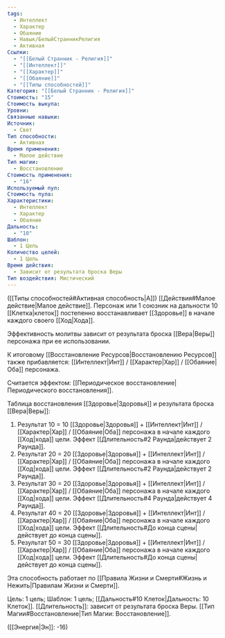 ```yaml
---
tags:
  - Интеллект
  - Характер
  - Обаяние
  - Навык/БелыйСтранникРелигия
  - Активная
Ссылки:
  - "[[Белый Странник - Религия]]"
  - "[[Интеллект]]"
  - "[[Характер]]"
  - "[[Обаяние]]"
  - "[[Типы способностей]]"
Категория: "[[Белый Странник - Религия]]"
Стоимость: "15"
Стоимость выкупа: 
Уровни: 
Связанные навыки: 
Источник:
  - Свет
Тип способности:
  - Активная
Время применения:
  - Малое действие
Тип магии:
  - Восстановление
Стоимость применения:
  - "16"
Используемый пул: 
Стоимость пула: 
Характеристики:
  - Интеллект
  - Характер
  - Обаяние
Дальность:
  - "10"
Шаблон:
  - 1 Цель
Количество целей:
  - 1 Цель
Время действия:
  - Зависит от результата броска Веры
Тип воздействия: Мистический
---
```

([[Типы способностей#Активная способность|А]]) [[Действия#Малое действие|Малое действие]]. Персонаж или 1 союзник на дальности 10 [[Клетка|клеток]] постепенно восстанавливает [[Здоровье]] в начале каждого своего [[Ход|Хода]]. 

Эффективность молитвы зависит от результата броска [[Вера|Веры]] персонажа при ее использовании. 

К итоговому [[Восстановление Ресурсов|Восстановлению Ресурсов]] также прибавляется: [[Интеллект|Инт]] / [[Характер|Хар]] / [[Обаяние|Оба]] персонажа. 

Считается эффектом: [[Периодическое восстановление|Периодического восстановления]].

Таблица восстановления [[Здоровье|Здоровья]] и результата броска [[Вера|Веры]]:

1. Результат 10 = 10 [[Здоровье|Здоровья]] + [[Интеллект|Инт]] / [[Характер|Хар]] / [[Обаяние|Оба]] персонажа в начале каждого [[Ход|хода]] цели. Эффект [[Длительность#2 Раунда|действует 2 Раунда]].
2. Результат 20 = 20 [[Здоровье|Здоровья]] + [[Интеллект|Инт]] / [[Характер|Хар]] / [[Обаяние|Оба]] персонажа в начале каждого [[Ход|хода]] цели. Эффект [[Длительность#2 Раунда|действует 2 Раунда]].
3. Результат 30 = 20 [[Здоровье|Здоровья]] + [[Интеллект|Инт]] / [[Характер|Хар]] / [[Обаяние|Оба]] персонажа в начале каждого [[Ход|хода]] цели. Эффект [[Длительность#4 Раунда|действует 4 Раунда]].
4. Результат 40 = 20 [[Здоровье|Здоровья]] + [[Интеллект|Инт]] / [[Характер|Хар]] / [[Обаяние|Оба]] персонажа в начале каждого [[Ход|хода]] цели. Эффект [[Длительность#До конца сцены|действует до конца сцены]].
5. Результат 50 = 30 [[Здоровье|Здоровья]] + [[Интеллект|Инт]] / [[Характер|Хар]] / [[Обаяние|Оба]] персонажа в начале каждого [[Ход|хода]] цели. Эффект [[Длительность#До конца сцены|действует до конца сцены]].

Эта способность работает по [[Правила Жизни и Смерти#Жизнь и Нежить|Правилам Жизни и Смерти]].

Цель: 1 цель; Шаблон: 1 цель; [[Дальность#10 Клеток|Дальность: 10 Клеток]]. [[Длительность]]: зависит от результата броска Веры. [[Тип Магии#Восстановление|Тип Магии: Восстановление]].

([[Энергия|Эн]]: -16)